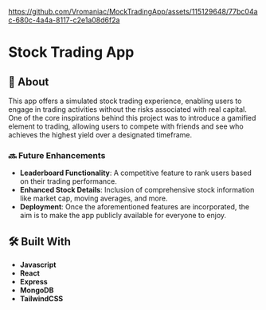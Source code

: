 
https://github.com/Vromaniac/MockTradingApp/assets/115129648/77bc04ac-680c-4a4a-8117-c2e1a08d6f2a

# Stock Trading App

## 📜 About
This app offers a simulated stock trading experience, enabling users to engage in trading activities without the risks associated with real capital. One of the core inspirations behind this project was to introduce a gamified element to trading, allowing users to compete with friends and see who achieves the highest yield over a designated timeframe.

### 🔜 Future Enhancements
- **Leaderboard Functionality**: A competitive feature to rank users based on their trading performance.
- **Enhanced Stock Details**: Inclusion of comprehensive stock information like market cap, moving averages, and more.
- **Deployment**: Once the aforementioned features are incorporated, the aim is to make the app publicly available for everyone to enjoy.

## 🛠️ Built With
- **Javascript**
- **React**
- **Express**
- **MongoDB**
- **TailwindCSS**


